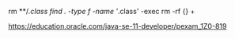 rm **/*.class
find . -type f -name '*.class' -exec rm -rf {} +

https://education.oracle.com/java-se-11-developer/pexam_1Z0-819
